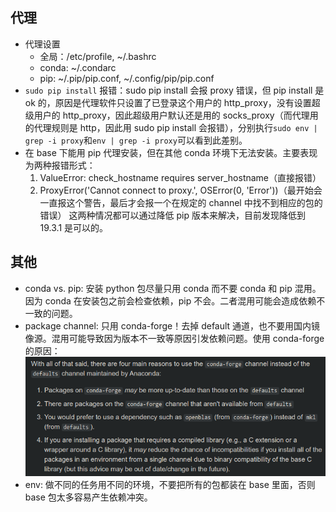 ## 代理
- 代理设置
	- 全局：/etc/profile, ~/.bashrc
	- conda: ~/.condarc
	- pip: ~/.pip/pip.conf, ~/.config/pip/pip.conf
- `sudo pip install` 报错：sudo pip install 会报 proxy 错误，但 pip install 是 ok 的，原因是代理软件只设置了已登录这个用户的 http_proxy，没有设置超级用户的 http_proxy，因此超级用户默认还是用的 socks_proxy（而代理用的代理规则是 http，因此用 sudo pip install 会报错），分别执行`sudo env | grep -i proxy`和`env | grep -i proxy`可以看到此差别。
- 在 base 下能用 pip 代理安装，但在其他 conda 环境下无法安装。主要表现为两种报错形式：
	1. ValueError: check_hostname requires server_hostname（直接报错）
  2. ProxyError('Cannot connect to proxy.', OSError(0, 'Error'))（最开始会一直报这个警告，最后才会报一个在规定的 channel 中找不到相应的包的错误）
	这两种情况都可以通过降低 pip 版本来解决，目前发现降低到 19.3.1 是可以的。

## 其他
- conda vs. pip: 安装 python 包尽量只用 conda 而不要 conda 和 pip 混用。因为 conda 在安装包之前会检查依赖，pip 不会。二者混用可能会造成依赖不一致的问题。
- package channel: 只用 conda-forge！去掉 default 通道，也不要用国内镜像源。混用可能导致因为版本不一致等原因引发依赖问题。使用 conda-forge 的原因：<br/>
  <img src=img/conda-pip_1.png><br/>
- env: 做不同的任务用不同的环境，不要把所有的包都装在 base 里面，否则 base 包太多容易产生依赖冲突。